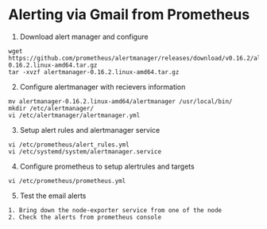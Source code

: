 # Alerting via Gmail from Prometheus

1. Download alert manager and configure 
```
wget https://github.com/prometheus/alertmanager/releases/download/v0.16.2/alertmanager-0.16.2.linux-amd64.tar.gz
tar -xvzf alertmanager-0.16.2.linux-amd64.tar.gz
```

2. Configure alertmanager with recievers information
```
mv alertmanager-0.16.2.linux-amd64/alertmanager /usr/local/bin/
mkdir /etc/alertmanager/
vi /etc/alertmanager/alertmanager.yml
```

3. Setup alert rules and alertmanager service
```
vi /etc/prometheus/alert_rules.yml
vi /etc/systemd/system/alertmanager.service
```

4. Configure prometheus to setup alertrules and targets
```
vi /etc/prometheus/prometheus.yml
```

5. Test the email alerts
```
1. Bring down the node-exporter service from one of the node
2. Check the alerts from prometheus console
```